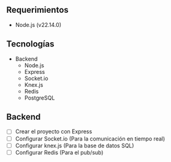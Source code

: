 ## Requerimientos

- Node.js (v22.14.0)

## Tecnologías

- Backend
  - Node.js
  - Express
  - Socket.io
  - Knex.js
  - Redis
  - PostgreSQL

## Backend

- [ ] Crear el proyecto con Express
- [ ] Configurar Socket.io (Para la comunicación en tiempo real)
- [ ] Configurar knex.js (Para la base de datos SQL)
- [ ] Configurar Redis (Para el pub/sub)